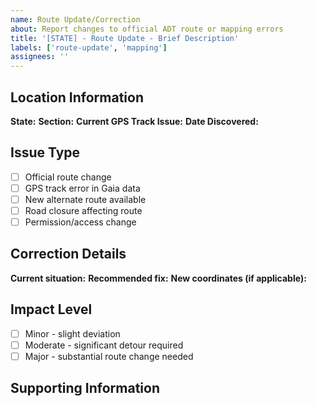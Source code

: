```yaml
---
name: Route Update/Correction
about: Report changes to official ADT route or mapping errors
title: '[STATE] - Route Update - Brief Description'
labels: ['route-update', 'mapping']
assignees: ''
---
```


## Location Information
**State:** 
**Section:** 
**Current GPS Track Issue:** 
**Date Discovered:** 

## Issue Type
- [ ] Official route change
- [ ] GPS track error in Gaia data
- [ ] New alternate route available
- [ ] Road closure affecting route
- [ ] Permission/access change

## Correction Details
**Current situation:** 
**Recommended fix:** 
**New coordinates (if applicable):** 

## Impact Level
- [ ] Minor - slight deviation
- [ ] Moderate - significant detour required  
- [ ] Major - substantial route change needed

## Supporting Information
<!-- Maps, photos, official notifications, etc. -->
